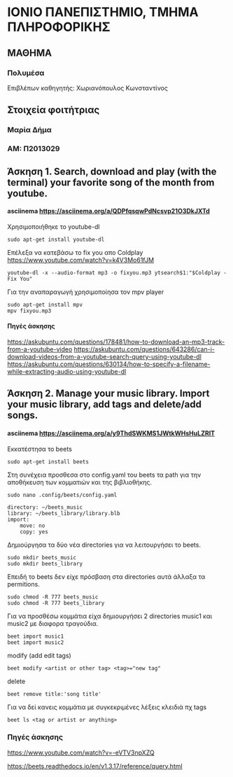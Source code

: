 # ΙΟΝΙΟ ΠΑΝΕΠΙΣΤΗΜΙΟ, ΤΜΗΜΑ ΠΛΗΡΟΦΟΡΙΚΗΣ 
## ΜΑΘΗΜΑ
### Πολυμέσα  
Επιβλέπων καθηγητής: Χωριανόπουλος Κωνσταντίνος 

## Στοιχεία φοιτήτριας  
### Μαρία Δήμα
### ΑΜ: Π2013029

## Άσκηση 1. Search, download and play (with the terminal) your favorite song of the month from youtube.
#### asciinema https://asciinema.org/a/QDPfqsqwPdNcsvp21O3DkJXTd
Χρησιμοποιήθηκε το youtube-dl
```
sudo apt-get install youtube-dl
```

Επέλεξα να κατεβάσω το fix you απο Coldplay https://www.youtube.com/watch?v=k4V3Mo61fJM 

```
youtube-dl -x --audio-format mp3 -o fixyou.mp3 ytsearch$1:"$Coldplay - Fix You"
```

Για την αναπαραγωγή χρησιμοποίησα τον mpv player

```
sudo apt-get install mpv
mpv fixyou.mp3
```

#### Πηγές άσκησης
https://askubuntu.com/questions/178481/how-to-download-an-mp3-track-from-a-youtube-video
https://askubuntu.com/questions/643286/can-i-download-videos-from-a-youtube-search-query-using-youtube-dl
https://askubuntu.com/questions/630134/how-to-specify-a-filename-while-extracting-audio-using-youtube-dl

## Άσκηση 2. Manage your music library. Import your music library, add tags and delete/add songs.
#### asciinema https://asciinema.org/a/y9ThdSWKMS1JWtkWHsHuLZRIT
Εκκατέστησα το beets

```
sudo apt-get install beets
```
Στη συνέχεια προσθεσα στο config.yaml του beets τα path για την αποθήκευση των κομματιών και της βιβλιοθήκης.

```
sudo nano .config/beets/config.yaml
```

```
directory: ~/beets_music
library: ~/beets_library/library.blb
import:
    move: no
    copy: yes
```
Δημιούργησα τα δύο νέα directories για να λειτουργήσει το beets. 

```
sudo mkdir beets_music
sudo mkdir beets_library
```

Επειδή το beets δεν είχε πρόσβαση στα directories αυτά άλλαξα τα permitions.

```
sudo chmod -R 777 beets_music
sudo chmod -R 777 beets_library
```

Για να προσθέσω κομμάτια είχα δημιουργήσει 2 directories music1 και music2 με διαφορα τραγούδια.

```
beet import music1
beet import music2
```

modify (add edit tags)

```
beet modify <artist or other tag> <tag>="new tag"
```

delete

```
beet remove title:'song title'
```

Για να δεί κανεις κομμάτια με συγκεκριμένες λέξεις κλειδιά πχ tags

```
beet ls <tag or artist or anything>
```

### Πηγές άσκησης
https://www.youtube.com/watch?v=-eVTV3npXZQ

https://beets.readthedocs.io/en/v1.3.17/reference/query.html



